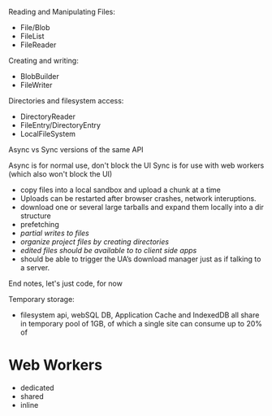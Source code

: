Reading and Manipulating Files:
- File/Blob
- FileList
- FileReader

Creating and writing:
- BlobBuilder
- FileWriter

Directories and filesystem access:
- DirectoryReader
- FileEntry/DirectoryEntry
- LocalFileSystem

Async vs Sync versions of the same API

Async is for normal use, don't block the UI
Sync is for use with web workers (which also won't block the UI)

- copy files into a local sandbox and upload a chunk at a time
- Uploads can be restarted after browser crashes, network interuptions.
- download one or several large tarballs and expand them locally into a dir structure
- prefetching
- *partial writes to files*
- *organize project files by creating directories*
- *edited files should be available to to client side apps*
- should be able to trigger the UA’s download manager just as if talking to a server.

End notes, let's just code, for now

Temporary storage:
- filesystem api, webSQL DB, Application Cache and IndexedDB all share in temporary pool of 1GB, of which a single site can consume up to 20% of


Web Workers
===========
- dedicated
- shared
- inline